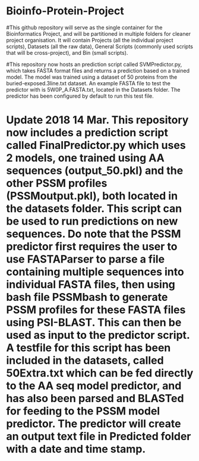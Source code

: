 # Bioinfo-Protein-Project

#This github repository will serve as the single container for the Bioinformatics Project, and will be partitioned in multiple folders for cleaner project organisation. It will contain Projects (all the individual project scripts), Datasets (all the raw data), General Scripts (commonly used scripts that will be cross-project), and Bin (small scripts). 

#This repository now hosts an prediction script called SVMPredictor.py, which takes FASTA format files and returns a prediction based on a trained model. The model was trained using a dataset of 50 proteins from the buried-exposed.3line.txt dataset. An example FASTA file to test the predictor with is 5W0P_A.FASTA.txt, located in the Datasets folder. The predictor has been configured by default to run this test file.

# Update 2018 14 Mar. This repository now includes a prediction script called FinalPredictor.py which uses 2 models, one trained using AA sequences (output_50.pkl) and the other PSSM profiles (PSSMoutput.pkl), both located in the datasets folder. This script can be used to run predictions on new sequences. Do note that the PSSM predictor first requires the user to use FASTAParser to parse a file containing multiple sequences into individual FASTA files, then using bash file PSSMbash to generate PSSM profiles for these FASTA files using PSI-BLAST. This can then be used as input to the predictor script. A testfile for this script has been included in the datasets, called 50Extra.txt which can be fed directly to the AA seq model predictor, and has also been parsed and BLASTed for feeding to the PSSM model predictor. The predictor will create an output text file in Predicted folder with a date and time stamp.
